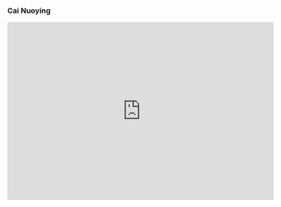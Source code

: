 ### Cai Nuoying
<iframe width="600" height="400" allowfullscreen style="border-style:none;" src="https://cdn.pannellum.org/2.5/pannellum.htm#panorama=https%3A//nuoyingc.github.io/Nuoyingc/image/1.jpg&autoLoad=true"></iframe>
